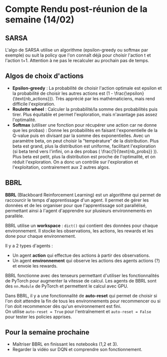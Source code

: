 # Compte Rendu post-réunion de la semaine (14/02)


## SARSA
L'algo de SARSA utilise un algorithme (epsilon-greedy ou softmax par exemple) ou suit la policy que l'on connaît déjà pour choisir l'action t et l'action t+1. Attention à ne pas le recalculer au prochain pas de temps.

## Algos de choix d'actions
- **Epsilon-greedy** : La probabilité de choisir l'action optimale est epsilon et la probabilité de choisir les autres actions est \(1 - \frac{\epsilon}{\text{nb\_actions}}\). Très apprécié par les mathématiciens, mais rend difficile l'exploration.
- **Roulette wheel** : Calculer la probabilité/la somme des probabilités puis tirer. Plus équitable et permet l'exploration, mais n'avantage pas assez l'optimalité.
- **Softmax** (utiliser une fonction pour récupérer une action car ne donne que les probas) : Donne les probabilités en faisant l'exponentielle de la Q-value puis en divisant par la somme des exponentielles. Avec un paramètre beta, on peut choisir la "température" de la distribution. Plus beta est grand, plus la distribution est uniforme, facilitant l'exploration (si beta tend vers l'infini, on a des probas \( \frac{1}{\text{nb\_probs}} \)). Plus beta est petit, plus la distribution est proche de l'optimalité, et on réduit l'exploration. On a donc un contrôle sur l'exploration et l'exploitation, contrairement aux 2 autres algos.

## BBRL
**BBRL** (Blackboard Reinforcement Learning) est un algorithme qui permet de raccourcir le temps d'apprentissage d'un agent. Il permet de gérer les données et de les organiser pour que l'apprentissage soit parallélisé, permettant ainsi à l'agent d'apprendre sur plusieurs environnements en parallèle.

BBRL utilise un **workspace** : `dict()` qui contient des données pour chaque environnement. Il stocke les observations, les actions, les rewards et les done pour chaque environnement.

Il y a 2 types d'agents :
- Un agent **action** qui effectue des actions à partir des observations.
- Un agent **environnement** qui observe les actions des agents actions (?) et envoie les rewards.

BBRL fonctionne avec des tenseurs permettant d'utiliser les fonctionnalités de PyTorch pour augmenter la vitesse de calcul. Les agents de BBRL sont des `nn.Module` de PyTorch et permettent le calcul avec GPU.

Dans BBRL, il y a une fonctionnalité de **auto-reset** qui permet de choisir si l'on doit attendre la fin de tous les environnements pour recommencer ou si l'on doit recommencer dès qu'un environnement est fini.  
On utilise `auto-reset = True` pour l'entraînement et `auto-reset = False` pour tester les policies apprises.

## Pour la semaine prochaine
- Maîtriser BBRL en finissant les notebooks (1,2 et 3).
- Regarder la vidéo sur DQN et comprendre son fonctionnement.
